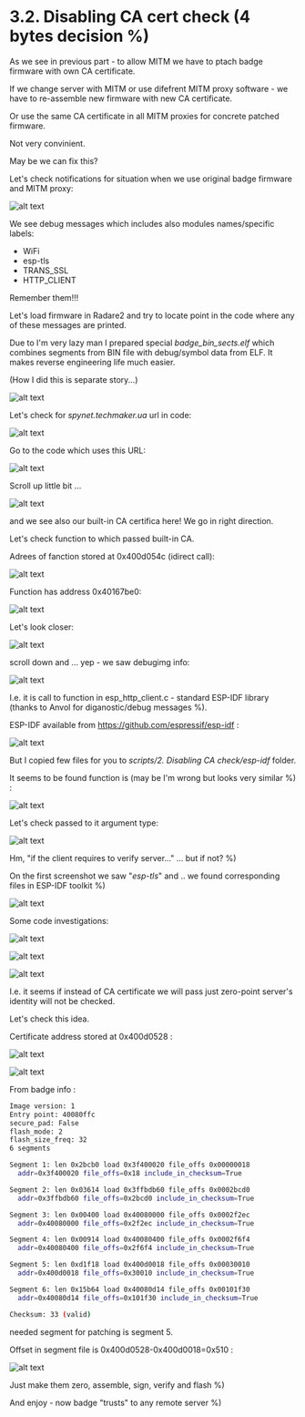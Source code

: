# 3.2. Disabling CA cert check (4 bytes decision %)

As we see in previous part - to allow MITM we have to ptach badge firmware with own CA certificate.

If we change server with MITM or use difefrent MITM proxy software - we have to re-assemble new firmware with new CA certificate.

Or use the same CA certificate in all MITM proxies for concrete patched firmware.

Not very convinient.

May be we can fix this?

Let's check notifications for situation when we use original badge firmware and MITM proxy:

![alt text](img/100.png "")

We see debug messages which includes also modules names/specific labels:

* WiFi
* esp-tls
* TRANS_SSL
* HTTP_CLIENT
 
Remember them!!!


Let's load firmware in Radare2 and try to locate point in the code where any of these messages are printed.

Due to I'm very lazy man I prepared special *badge_bin_sects.elf* which combines segments from BIN file with debug/symbol data from ELF. It makes reverse engineering life much easier.

(How I did this is separate story...)

![alt text](img/101.png "")

Let's check for *spynet.techmaker.ua* url in code:

![alt text](img/102.png "")

Go to the code which uses this URL:

![alt text](img/103.png "")

Scroll up little bit ...

![alt text](img/104.png "")

and we see also our built-in CA certifica here! We go in right direction.

Let's check function to which passed built-in CA.

Adrees of fanction stored at 0x400d054c (idirect call):

![alt text](img/105.png "")

Function has address 0x40167be0:

![alt text](img/106.png "")

Let's look closer:

![alt text](img/107.png "")

scroll down and ... yep - we saw debugimg info:

![alt text](img/108.png "")

I.e. it is call to function in esp_http_client.c - standard ESP-IDF library (thanks to Anvol for diganostic/debug messages %).

ESP-IDF available from https://github.com/espressif/esp-idf :

![alt text](img/109.png "")

But I copied few files for you to *scripts/2. Disabling CA check/esp-idf* folder.

It seems to be found function is (may be I'm wrong but looks very similar %) :

![alt text](img/110.png "")

Let's check passed to it argument type:

![alt text](img/111.png "")

Hm, "if the client requires to verify server..." ... but if not? %)

On the first screenshot we saw "*esp-tls*" and .. we found corresponding files in ESP-IDF toolkit %) 

![alt text](img/112.png "")

Some code investigations:

![alt text](img/113.png "")

![alt text](img/114.png "")

![alt text](img/115.png "")

I.e. it seems if instead of CA certificate we will pass just zero-point server's identity will not be checked.

Let's check this idea.

Certificate address stored at 0x400d0528 :

![alt text](img/116.png "")

![alt text](img/117.png "")

From badge info :

```bash
Image version: 1
Entry point: 40080ffc
secure_pad: False
flash_mode: 2
flash_size_freq: 32
6 segments

Segment 1: len 0x2bcb0 load 0x3f400020 file_offs 0x00000018
  addr=0x3f400020 file_offs=0x18 include_in_checksum=True

Segment 2: len 0x03614 load 0x3ffbdb60 file_offs 0x0002bcd0
  addr=0x3ffbdb60 file_offs=0x2bcd0 include_in_checksum=True

Segment 3: len 0x00400 load 0x40080000 file_offs 0x0002f2ec
  addr=0x40080000 file_offs=0x2f2ec include_in_checksum=True

Segment 4: len 0x00914 load 0x40080400 file_offs 0x0002f6f4
  addr=0x40080400 file_offs=0x2f6f4 include_in_checksum=True

Segment 5: len 0xd1f18 load 0x400d0018 file_offs 0x00030010
  addr=0x400d0018 file_offs=0x30010 include_in_checksum=True

Segment 6: len 0x15b64 load 0x40080d14 file_offs 0x00101f30
  addr=0x40080d14 file_offs=0x101f30 include_in_checksum=True

Checksum: 33 (valid)
```

needed segment for patching is segment 5.

Offset in segment file is 0x400d0528-0x400d0018=0x510 :

![alt text](img/118.png "")

Just make them zero, assemble, sign, verify and flash %)

And enjoy - now badge "trusts" to any remote server %)